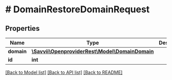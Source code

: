 # # DomainRestoreDomainRequest

## Properties

Name | Type | Description | Notes
------------ | ------------- | ------------- | -------------
**domain** | [**\Savvii\OpenproviderRest\Model\DomainDomain**](DomainDomain.md) |  | [optional]
**id** | **int** |  | [optional]

[[Back to Model list]](../../README.md#models) [[Back to API list]](../../README.md#endpoints) [[Back to README]](../../README.md)

